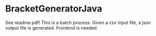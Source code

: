 # BracketGeneratorJava
See readme.pdf! This is a batch process. Given a csv input file, a json output file is generated. Frontend is needed.
